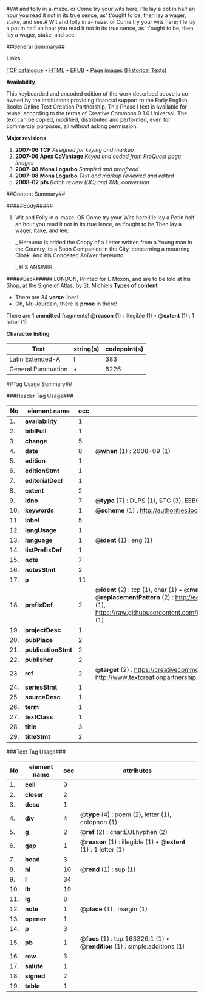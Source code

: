 #Wit and folly in a-maze. or Come try your wits here; I'le lay a pot in half an hour you read it not in its true sence, as' t'ought to be, then lay a wager, stake, and see.#
Wit and folly in a-maze. or Come try your wits here; I'le lay a pot in half an hour you read it not in its true sence, as' t'ought to be, then lay a wager, stake, and see.

##General Summary##

**Links**

[TCP catalogue](http://www.ota.ox.ac.uk/tcp/)  • 
[HTML](http://tei.it.ox.ac.uk/tcp/Texts-HTML/free/A96/A96734.html)  • 
[EPUB](http://tei.it.ox.ac.uk/tcp/Texts-EPUB/free/A96/A96734.epub) • 
[Page images (Historical Texts)](https://data.historicaltexts.jisc.ac.uk/view?pubId=eebo-99870570e&pageId=eebo-99870570e-163326-1)

**Availability**

This keyboarded and encoded edition of the
	       work described above is co-owned by the institutions
	       providing financial support to the Early English Books
	       Online Text Creation Partnership. This Phase I text is
	       available for reuse, according to the terms of Creative
	       Commons 0 1.0 Universal. The text can be copied,
	       modified, distributed and performed, even for
	       commercial purposes, all without asking permission.

**Major revisions**

1. __2007-06__ __TCP__ *Assigned for keying and markup*
1. __2007-06__ __Apex CoVantage__ *Keyed and coded from ProQuest page images*
1. __2007-08__ __Mona Logarbo__ *Sampled and proofread*
1. __2007-08__ __Mona Logarbo__ *Text and markup reviewed and edited*
1. __2008-02__ __pfs__ *Batch review (QC) and XML conversion*

##Content Summary##

#####Body#####

1. Wit and Folly in a-maze. OR Come try your Wits here;I'le lay a Potin half an hour you read it not In its true ſence, as t'ought to be,Then lay a wager, ſtake, and ſee.

    _ Hereunto is added the Coppy of a Letter written from a Young man in the Country, to a Boon Companion in the City, concerning a mourning Cloak. And his Conceited Anſwer thereunto.

    _ HIS ANSWER.

#####Back#####
LONDON, Printed for I. Moxon, and are to be ſold at his Shop, at the Signe of Atlas, by St. Michiels
**Types of content**

  * There are 34 **verse** lines!
  * Oh, Mr. Jourdain, there is **prose** in there!

There are 1 **ommitted** fragments! 
 @__reason__ (1) : illegible (1)  •  @__extent__ (1) : 1 letter (1)

**Character listing**


|Text|string(s)|codepoint(s)|
|---|---|---|
|Latin Extended-A|ſ|383|
|General Punctuation|•|8226|

##Tag Usage Summary##

###Header Tag Usage###

|No|element name|occ|attributes|
|---|---|---|---|
|1.|__availability__|1||
|2.|__biblFull__|1||
|3.|__change__|5||
|4.|__date__|8| @__when__ (1) : 2008-09 (1)|
|5.|__edition__|1||
|6.|__editionStmt__|1||
|7.|__editorialDecl__|1||
|8.|__extent__|2||
|9.|__idno__|7| @__type__ (7) : DLPS (1), STC (3), EEBO-CITATION (1), PROQUEST (1), VID (1)|
|10.|__keywords__|1| @__scheme__ (1) : http://authorities.loc.gov/ (1)|
|11.|__label__|5||
|12.|__langUsage__|1||
|13.|__language__|1| @__ident__ (1) : eng (1)|
|14.|__listPrefixDef__|1||
|15.|__note__|7||
|16.|__notesStmt__|2||
|17.|__p__|11||
|18.|__prefixDef__|2| @__ident__ (2) : tcp (1), char (1)  •  @__matchPattern__ (2) : ([0-9\-]+):([0-9IVX]+) (1), (.+) (1)  •  @__replacementPattern__ (2) : http://eebo.chadwyck.com/downloadtiff?vid=$1&page=$2 (1), https://raw.githubusercontent.com/textcreationpartnership/Texts/master/tcpchars.xml#$1 (1)|
|19.|__projectDesc__|1||
|20.|__pubPlace__|2||
|21.|__publicationStmt__|2||
|22.|__publisher__|2||
|23.|__ref__|2| @__target__ (2) : https://creativecommons.org/publicdomain/zero/1.0/ (1), http://www.textcreationpartnership.org/docs/. (1)|
|24.|__seriesStmt__|1||
|25.|__sourceDesc__|1||
|26.|__term__|1||
|27.|__textClass__|1||
|28.|__title__|3||
|29.|__titleStmt__|2||


###Text Tag Usage###

|No|element name|occ|attributes|
|---|---|---|---|
|1.|__cell__|9||
|2.|__closer__|2||
|3.|__desc__|1||
|4.|__div__|4| @__type__ (4) : poem (2), letter (1), colophon (1)|
|5.|__g__|2| @__ref__ (2) : char:EOLhyphen (2)|
|6.|__gap__|1| @__reason__ (1) : illegible (1)  •  @__extent__ (1) : 1 letter (1)|
|7.|__head__|3||
|8.|__hi__|10| @__rend__ (1) : sup (1)|
|9.|__l__|34||
|10.|__lb__|19||
|11.|__lg__|8||
|12.|__note__|1| @__place__ (1) : margin (1)|
|13.|__opener__|1||
|14.|__p__|3||
|15.|__pb__|1| @__facs__ (1) : tcp:163326:1 (1)  •  @__rendition__ (1) : simple:additions (1)|
|16.|__row__|3||
|17.|__salute__|1||
|18.|__signed__|2||
|19.|__table__|1||
